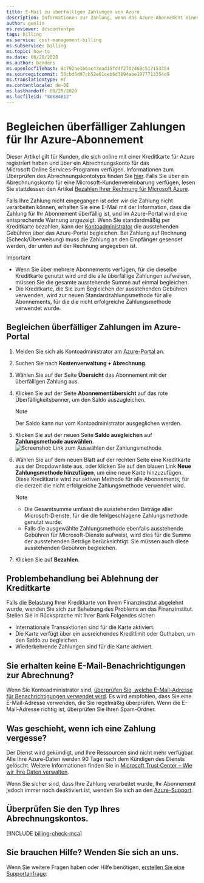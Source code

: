 ```yaml
---
title: E-Mail zu überfälligen Zahlungen von Azure
description: Informationen zur Zahlung, wenn das Azure-Abonnement einen überfälligen Saldo aufweist.
author: genlin
ms.reviewer: dcscontentpm
tags: billing
ms.service: cost-management-billing
ms.subservice: billing
ms.topic: how-to
ms.date: 08/20/2020
ms.author: banders
ms.openlocfilehash: 8c792ae1b6ac43ead15fd4f27d2468c517153354
ms.sourcegitcommit: 56cbd6d97cb52e61ceb6d3894abe1977713354d9
ms.translationtype: HT
ms.contentlocale: de-DE
ms.lasthandoff: 08/20/2020
ms.locfileid: "88684812"
---
```

# <a name="resolve-past-due-balance-for-your-azure-subscription"></a>Begleichen überfälliger Zahlungen für Ihr Azure-Abonnement

Dieser Artikel gilt für Kunden, die sich online mit einer Kreditkarte für Azure registriert haben und über ein Abrechnungskonto für das Microsoft Online Services-Programm verfügen. Informationen zum Überprüfen des Abrechnungskontotyps finden Sie [hier](#check-the-type-of-your-account). Falls Sie über ein Abrechnungskonto für eine Microsoft-Kundenvereinbarung verfügen, lesen Sie stattdessen den Artikel [Bezahlen Ihrer Rechnung für Microsoft Azure](../understand/pay-bill.md).

Falls Ihre Zahlung nicht eingegangen ist oder wir die Zahlung nicht verarbeiten können, erhalten Sie eine E-Mail mit der Information, dass die Zahlung für Ihr Abonnement überfällig ist, und im Azure-Portal wird eine entsprechende Warnung angezeigt. Wenn Sie standardmäßig per Kreditkarte bezahlen, kann der [Kontoadministrator](billing-subscription-transfer.md#whoisaa) die ausstehenden Gebühren über das Azure-Portal begleichen. Bei Zahlung auf Rechnung (Scheck/Überweisung) muss die Zahlung an den Empfänger gesendet werden, der unten auf der Rechnung angegeben ist.

> [!IMPORTANT]
> * Wenn Sie über mehrere Abonnements verfügen, für die dieselbe Kreditkarte genutzt wird und die alle überfällige Zahlungen aufweisen, müssen Sie die gesamte ausstehende Summe auf einmal begleichen.
> * Die Kreditkarte, die Sie zum Begleichen der ausstehenden Gebühren verwenden, wird zur neuen Standardzahlungsmethode für alle Abonnements, für die die nicht erfolgreiche Zahlungsmethode verwendet wurde.

## <a name="resolve-past-due-balance-in-the-azure-portal"></a>Begleichen überfälliger Zahlungen im Azure-Portal

1. Melden Sie sich als Kontoadministrator am [Azure-Portal](https://portal.azure.com) an.
1. Suchen Sie nach **Kostenverwaltung + Abrechnung**.
1. Wählen Sie auf der Seite **Übersicht** das Abonnement mit der überfälligen Zahlung aus.
1. Klicken Sie auf der Seite **Abonnementübersicht** auf das rote Überfälligkeitsbanner, um den Saldo auszugleichen.
    > [!NOTE]
    > Der Saldo kann nur vom Kontoadministrator ausgeglichen werden.
1. Klicken Sie auf der neuen Seite **Saldo ausgleichen** auf **Zahlungsmethode auswählen**.
    ![Screenshot: Link zum Auswählen der Zahlungsmethode](./media/resolve-past-due-balance/settle-balance-screen.png)

1. Wählen Sie auf dem neuen Blatt auf der rechten Seite eine Kreditkarte aus der Dropdownliste aus, oder klicken Sie auf den blauen Link **Neue Zahlungsmethode hinzufügen**, um eine neue Karte hinzuzufügen. Diese Kreditkarte wird zur aktiven Methode für alle Abonnements, für die derzeit die nicht erfolgreiche Zahlungsmethode verwendet wird.
     > [!NOTE]
     > * Die Gesamtsumme umfasst die ausstehenden Beträge aller Microsoft-Dienste, für die die fehlgeschlagene Zahlungsmethode genutzt wurde.
     > * Falls die ausgewählte Zahlungsmethode ebenfalls ausstehende Gebühren für Microsoft-Dienste aufweist, wird dies für die Summe der ausstehenden Beträge berücksichtigt. Sie müssen auch diese ausstehenden Gebühren begleichen.
1. Klicken Sie auf **Bezahlen**.

## <a name="troubleshoot-declined-credit-card"></a>Problembehandlung bei Ablehnung der Kreditkarte

Falls die Belastung Ihrer Kreditkarte von Ihrem Finanzinstitut abgelehnt wurde, wenden Sie sich zur Behebung des Problems an das Finanzinstitut. Stellen Sie in Rücksprache mit Ihrer Bank Folgendes sicher:
- Internationale Transaktionen sind für die Karte aktiviert.
- Die Karte verfügt über ein ausreichendes Kreditlimit oder Guthaben, um den Saldo zu begleichen.
- Wiederkehrende Zahlungen sind für die Karte aktiviert.

## <a name="not-getting-billing-email-notifications"></a>Sie erhalten keine E-Mail-Benachrichtigungen zur Abrechnung?

Wenn Sie Kontoadministrator sind, [überprüfen Sie, welche E-Mail-Adresse für Benachrichtigungen verwendet wird](change-azure-account-profile.md). Es wird empfohlen, dass Sie eine E-Mail-Adresse verwenden, die Sie regelmäßig überprüfen. Wenn die E-Mail-Adresse richtig ist, überprüfen Sie Ihren Spam-Ordner.

## <a name="if-i-forget-to-pay-what-happens"></a>Was geschieht, wenn ich eine Zahlung vergesse?

Der Dienst wird gekündigt, und Ihre Ressourcen sind nicht mehr verfügbar. Alle Ihre Azure-Daten werden 90 Tage nach dem Kündigen des Diensts gelöscht. Weitere Informationen finden Sie in [Microsoft Trust Center – Wie wir Ihre Daten verwalten](https://go.microsoft.com/fwLink/p/?LinkID=822930&clcid=0x409).

Wenn Sie sicher sind, dass Ihre Zahlung verarbeitet wurde, Ihr Abonnement jedoch immer noch deaktiviert ist, wenden Sie sich an den [Azure-Support](https://portal.azure.com/#blade/Microsoft_Azure_Support/HelpAndSupportBlade).

## <a name="check-the-type-of-your-account"></a>Überprüfen Sie den Typ Ihres Abrechnungskontos.
[!INCLUDE [billing-check-mca](../../../includes/billing-check-account-type.md)]

## <a name="need-help-contact-us"></a>Sie brauchen Hilfe? Wenden Sie sich an uns.

Wenn Sie weitere Fragen haben oder Hilfe benötigen, [erstellen Sie eine Supportanfrage](https://go.microsoft.com/fwlink/?linkid=2083458).
